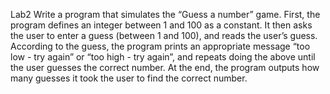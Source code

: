 Lab2
Write a program that simulates the “Guess a number” game. First, the program defines an integer between 1 and 100 as a constant. It then asks the user to enter a guess (between 1 and 100), and reads the user’s guess. According to the guess, the program prints an appropriate message “too low - try again” or “too high - try again”, and repeats doing the above until the user guesses the correct number. At the end, the program outputs how many guesses it took the user to find the correct number.
